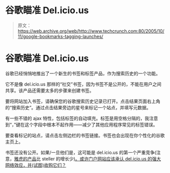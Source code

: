 # 谷歌瞄准 Del.icio.us 

> 原文：<https://web.archive.org/web/http://www.techcrunch.com:80/2005/10/11/google-bookmarks-tagging-launches/>

# 谷歌瞄准 Del.icio.us

谷歌已经悄悄地推出了一个新生的书签和标签产品，作为搜索历史的一个功能。

它不是像 del.icio.us 那样的“社交”书签，因为书签不是公开的，不能在用户之间共享。该产品还需要太多的步骤来创建书签。

要将网站加入书签，请确保您的谷歌搜索历史记录已打开。点击结果页面右上角的“搜索历史”。通过点击结果旁边的星号来标记一个站点，并填写元数据。

有一些不错的 ajax 特性，包括标签的自动填充。标签是用空格分隔的，我注意到“，”键在这个字段中根本不起作用——减少了其他应用程序常见的标签错误。

要查看标记的站点，请点击左侧边栏的书签链接。书签也会出现在你个性化的谷歌主页上。

书签还没有公开。如果/一旦他们是，这可能是 del.icio.us 的第一个严重竞争(注意，[雅虎的产品](https://web.archive.org/web/20230222044555/https://techcrunch.com/2005/06/29/profile-yahoo-my-web-20/)比 steller 的增长少[)。或许门户网站应该承认 del.icio.us 的强大网络效应，并(试图)收购它们？](https://web.archive.org/web/20230222044555/http://dorrianporter.typepad.com/silicon_valley_himalayan_/2005/10/lackluster_grow.html)